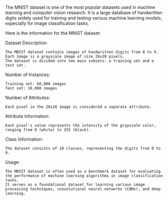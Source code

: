 The MNIST dataset is one of the most popular datasets used in machine learning and computer vision research. It is a large database of handwritten digits widely used for training and testing various machine learning models, especially for image classification tasks.

Here is the information for the MNIST dataset:

Dataset Description:

    The MNIST dataset contains images of handwritten digits from 0 to 9.
    Each image is a grayscale image of size 28x28 pixels.
    The dataset is divided into two main subsets: a training set and a test set.

Number of Instances:

    Training set: 60,000 images
    Test set: 10,000 images

Number of Attributes:

    Each pixel in the 28x28 image is considered a separate attribute.

Attribute Information:

    Each pixel's value represents the intensity of the grayscale color, ranging from 0 (white) to 255 (black).

Class Information:

    The dataset consists of 10 classes, representing the digits from 0 to 9.

Usage:

    The MNIST dataset is often used as a benchmark dataset for evaluating the performance of machine learning algorithms in image classification tasks.
    It serves as a foundational dataset for learning various image processing techniques, convolutional neural networks (CNNs), and deep learning.
